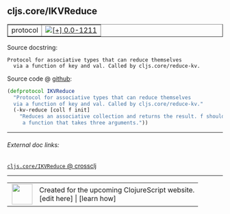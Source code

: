 ## cljs.core/IKVReduce



 <table border="1">
<tr>
<td>protocol</td>
<td><a href="https://github.com/cljsinfo/cljs-api-docs/tree/0.0-1211"><img valign="middle" alt="[+] 0.0-1211" title="Added in 0.0-1211" src="https://img.shields.io/badge/+-0.0--1211-lightgrey.svg"></a> </td>
</tr>
</table>







Source docstring:

```
Protocol for associative types that can reduce themselves
  via a function of key and val. Called by cljs.core/reduce-kv.
```


Source code @ [github](https://github.com/clojure/clojurescript/blob/r3123/src/cljs/cljs/core.cljs#L465-L470):

```clj
(defprotocol IKVReduce
  "Protocol for associative types that can reduce themselves
  via a function of key and val. Called by cljs.core/reduce-kv."
  (-kv-reduce [coll f init]
    "Reduces an associative collection and returns the result. f should be
     a function that takes three arguments."))
```

<!--
Repo - tag - source tree - lines:

 <pre>
clojurescript @ r3123
└── src
    └── cljs
        └── cljs
            └── <ins>[core.cljs:465-470](https://github.com/clojure/clojurescript/blob/r3123/src/cljs/cljs/core.cljs#L465-L470)</ins>
</pre>

-->

---



###### External doc links:

[`cljs.core/IKVReduce` @ crossclj](http://crossclj.info/fun/cljs.core.cljs/IKVReduce.html)<br>

---

 <table>
<tr><td>
<img valign="middle" align="right" width="48px" src="http://i.imgur.com/Hi20huC.png">
</td><td>
Created for the upcoming ClojureScript website.<br>
[edit here] | [learn how]
</td></tr></table>

[edit here]:https://github.com/cljsinfo/cljs-api-docs/blob/master/cljsdoc/cljs.core_IKVReduce.cljsdoc
[learn how]:https://github.com/cljsinfo/cljs-api-docs/wiki/cljsdoc-files

<!--

This information was too distracting to show to readers, but I'll leave it
commented here since it is helpful to:

- pretty-print the data used to generate this document
- and show how to retrieve that data



The API data for this symbol:

```clj
{:ns "cljs.core",
 :name "IKVReduce",
 :history [["+" "0.0-1211"]],
 :type "protocol",
 :full-name-encode "cljs.core_IKVReduce",
 :source {:code "(defprotocol IKVReduce\n  \"Protocol for associative types that can reduce themselves\n  via a function of key and val. Called by cljs.core/reduce-kv.\"\n  (-kv-reduce [coll f init]\n    \"Reduces an associative collection and returns the result. f should be\n     a function that takes three arguments.\"))",
          :title "Source code",
          :repo "clojurescript",
          :tag "r3123",
          :filename "src/cljs/cljs/core.cljs",
          :lines [465 470]},
 :methods [{:name "-kv-reduce",
            :signature ["[coll f init]"],
            :docstring "Reduces an associative collection and returns the result. f should be\n     a function that takes three arguments."}],
 :full-name "cljs.core/IKVReduce",
 :docstring "Protocol for associative types that can reduce themselves\n  via a function of key and val. Called by cljs.core/reduce-kv."}

```

Retrieve the API data for this symbol:

```clj
;; from Clojure REPL
(require '[clojure.edn :as edn])
(-> (slurp "https://raw.githubusercontent.com/cljsinfo/cljs-api-docs/catalog/cljs-api.edn")
    (edn/read-string)
    (get-in [:symbols "cljs.core/IKVReduce"]))
```

-->
